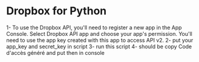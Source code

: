 # Dropbox for Python
1- To use the Dropbox API, you'll need to register a new app in the App Console. Select Dropbox API app and choose your app's permission.
  You'll need to use the app key created with this app to access API v2.
2- put your app_key and secret_key in script
3- run this script 
4- should be copy Code d'accès généré and put then in console
